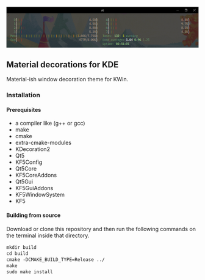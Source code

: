 ![Demo](data/window.png)

## Material decorations for KDE

Material-ish window decoration theme for KWin.

### Installation

#### Prerequisites

* a compiler like (g++ or gcc)
* make
* cmake
* extra-cmake-modules
* KDecoration2
* Qt5
* KF5Config
* Qt5Core
* KF5CoreAddons
* Qt5Gui
* KF5GuiAddons
* KF5WindowSystem
* KF5

#### Building from source

Download or clone this repository and then run the following commands on the terminal inside that directory.

```
mkdir build
cd build
cmake -DCMAKE_BUILD_TYPE=Release ../
make
sudo make install
```
